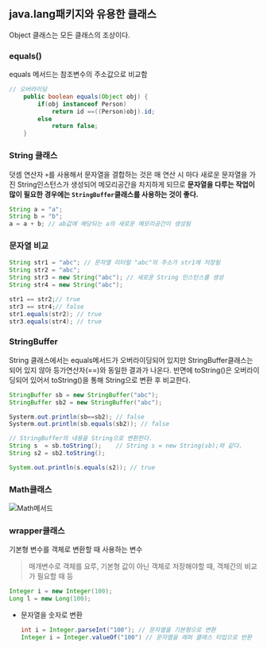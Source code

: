 ## java.lang패키지와 유용한 클래스

Object 클래스는 모든 클래스의 조상이다.

### equals()

equals 메서드는 참조변수의 주소값으로 비교함

```java
// 오버라이딩
    public boolean equals(Object obj) {
        if(obj instanceof Person)
            return id ==((Person)obj).id;
        else
            return false;
    }
```

### String 클래스

덧셈 연산자 `+`를 사용해서 문자열을 결합하는 것은 매 연산 시 마다 새로운 문자열을 가진 String인스턴스가 생성되어 메모리공간을 차지하게 되므로 **문자열을 다루는 작업이 많이 필요한 경우에는 `StringBuffer`클래스를 사용하는 것이 좋다.**

```java
String a = "a";
String b = "b";
a = a + b; // ab값에 해당되는 a의 새로운 메모리공간이 생성됨
```

### 문자열 비교

```java
String str1 = "abc"; // 문자열 리터럴 "abc"의 주소가 str1에 저장됨
String str2 = "abc";
String str3 = new String("abc"); // 새로운 String 인스턴스를 생성
String str4 = new String("abc");

str1 == str2;// true
str3 == str4;// false
str1.equals(str2); // true
str3.equals(str4); // true
```

### StringBuffer

 String 클래스에서는 equals메서드가 오버라이딩되어 있지만 StringBuffer클래스는 되어 있지 않아 등가연산자(==)와 동일한 결과가 나온다.
 반면에 toString()은 오버라이딩되어 있어서 toString()을 통해 String으로 변환 후 비교한다.

```java
StringBuffer sb = new StringBuffer("abc");
StringBuffer sb2 = new StringBuffer("abc");

Systerm.out.println(sb==sb2); // false
Systerm.out.println(sb.equals(sb2)); // false 

// StringBuffer의 내용을 String으로 변환한다.
String s  = sb.toString();    // String s = new String(sb);와 같다.
String s2 = sb2.toString();

System.out.println(s.equals(s2)); // true
```

### Math클래스

![Math메서드](https://github.com/siwoo1627/Today-I-Learn/assets/114638386/ddfa7cb8-9628-4ac2-b339-81abc93c6747)

### wrapper클래스

기본형 변수를 객체로 변환할 때 사용하는 변수

> 매개변수로 객체를 요루, 기본형 값이 아닌 객체로 저장해야할 때, 객체간의 비교가 필요할 때 등

```java
Integer i = new Integer(100);
Long l = new Long(100);
```

- 문자열을 숫자로 변환
  
  ```java
  int i = Integer.parseInt("100"); // 문자열을 기본형으로 변환
  Integer i = Integer.valueOf("100") // 문자열을 래퍼 클래스 타입으로 반환
  ```


